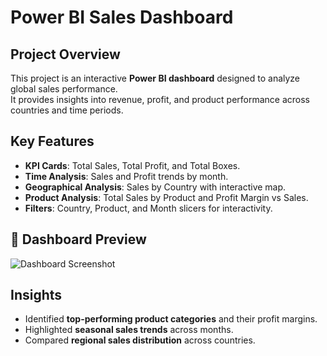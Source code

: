 # Power BI Sales Dashboard

##  Project Overview
This project is an interactive **Power BI dashboard** designed to analyze global sales performance.  
It provides insights into revenue, profit, and product performance across countries and time periods.

##  Key Features
- **KPI Cards**: Total Sales, Total Profit, and Total Boxes.
- **Time Analysis**: Sales and Profit trends by month.
- **Geographical Analysis**: Sales by Country with interactive map.
- **Product Analysis**: Total Sales by Product and Profit Margin vs Sales.
- **Filters**: Country, Product, and Month slicers for interactivity.

## 📸 Dashboard Preview
![Dashboard Screenshot](<img width="1175" height="736" alt="sales output" src="https://github.com/user-attachments/assets/c5bdcd73-5c1f-45a1-8a62-6fdea1b3e474" />)

##  Insights
- Identified **top-performing product categories** and their profit margins.
- Highlighted **seasonal sales trends** across months.
- Compared **regional sales distribution** across countries.
